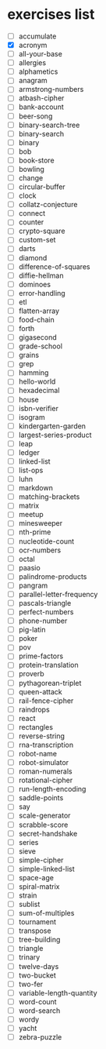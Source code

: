 # exercises list

- [ ] accumulate
- [x] acronym
- [ ] all-your-base
- [ ] allergies
- [ ] alphametics
- [ ] anagram
- [ ] armstrong-numbers
- [ ] atbash-cipher
- [ ] bank-account
- [ ] beer-song
- [ ] binary-search-tree
- [ ] binary-search
- [ ] binary
- [ ] bob
- [ ] book-store
- [ ] bowling
- [ ] change
- [ ] circular-buffer
- [ ] clock
- [ ] collatz-conjecture
- [ ] connect
- [ ] counter
- [ ] crypto-square
- [ ] custom-set
- [ ] darts
- [ ] diamond
- [ ] difference-of-squares
- [ ] diffie-hellman
- [ ] dominoes
- [ ] error-handling
- [ ] etl
- [ ] flatten-array
- [ ] food-chain
- [ ] forth
- [ ] gigasecond
- [ ] grade-school
- [ ] grains
- [ ] grep
- [ ] hamming
- [ ] hello-world
- [ ] hexadecimal
- [ ] house
- [ ] isbn-verifier
- [ ] isogram
- [ ] kindergarten-garden
- [ ] largest-series-product
- [ ] leap
- [ ] ledger
- [ ] linked-list
- [ ] list-ops
- [ ] luhn
- [ ] markdown
- [ ] matching-brackets
- [ ] matrix
- [ ] meetup
- [ ] minesweeper
- [ ] nth-prime
- [ ] nucleotide-count
- [ ] ocr-numbers
- [ ] octal
- [ ] paasio
- [ ] palindrome-products
- [ ] pangram
- [ ] parallel-letter-frequency
- [ ] pascals-triangle
- [ ] perfect-numbers
- [ ] phone-number
- [ ] pig-latin
- [ ] poker
- [ ] pov
- [ ] prime-factors
- [ ] protein-translation
- [ ] proverb
- [ ] pythagorean-triplet
- [ ] queen-attack
- [ ] rail-fence-cipher
- [ ] raindrops
- [ ] react
- [ ] rectangles
- [ ] reverse-string
- [ ] rna-transcription
- [ ] robot-name
- [ ] robot-simulator
- [ ] roman-numerals
- [ ] rotational-cipher
- [ ] run-length-encoding
- [ ] saddle-points
- [ ] say
- [ ] scale-generator
- [ ] scrabble-score
- [ ] secret-handshake
- [ ] series
- [ ] sieve
- [ ] simple-cipher
- [ ] simple-linked-list
- [ ] space-age
- [ ] spiral-matrix
- [ ] strain
- [ ] sublist
- [ ] sum-of-multiples
- [ ] tournament
- [ ] transpose
- [ ] tree-building
- [ ] triangle
- [ ] trinary
- [ ] twelve-days
- [ ] two-bucket
- [ ] two-fer
- [ ] variable-length-quantity
- [ ] word-count
- [ ] word-search
- [ ] wordy
- [ ] yacht
- [ ] zebra-puzzle
